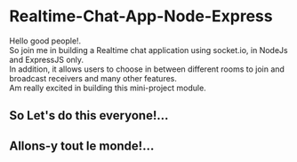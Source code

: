 # Realtime-Chat-App-Node-Express
Hello good people!. <br/>
So join me in building a Realtime chat application using socket.io, in NodeJs and ExpressJS only.<br/>
In addition, it allows users to choose in between different rooms to join and broadcast receivers and many other features. <br/>
Am really excited in building this mini-project module.
## So Let's do this everyone!...
## Allons-y tout le monde!...
